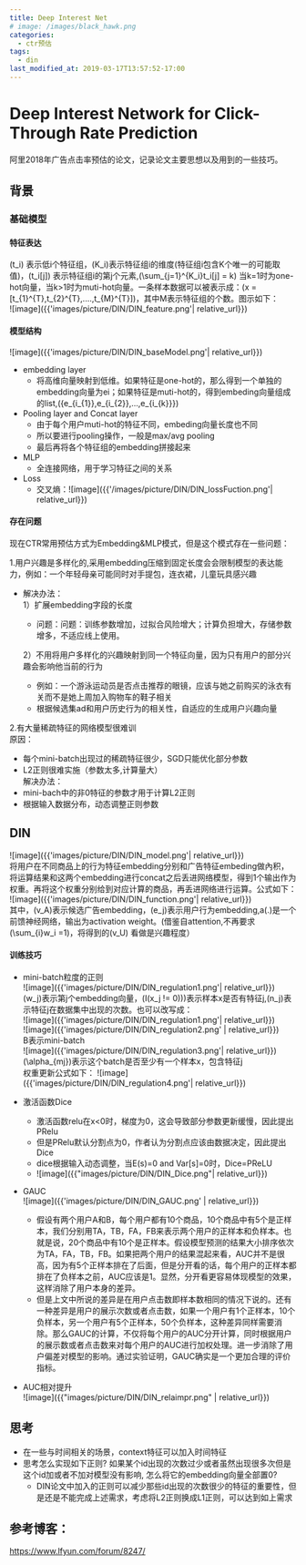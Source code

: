 ```yaml
---
title: Deep Interest Net
# image: /images/black_hawk.png
categories:
  - ctr预估
tags:
  - din
last_modified_at: 2019-03-17T13:57:52-17:00
---
```


# Deep Interest Network for Click-Through Rate Prediction  
阿里2018年广告点击率预估的论文，记录论文主要思想以及用到的一些技巧。

## 背景

### 基础模型
#### 特征表达
\(t_i\) 表示低i个特征组，\(K_i\)表示特征组i的维度(特征组i包含K个唯一的可能取值)，\(t_i[j]\) 表示特征组i的第j个元素,\(\sum_{j=1}^{K_i}t_i[j] = k\) 当k=1时为one-hot向量，当k>1时为muti-hot向量。一条样本数据可以被表示成：\(x = [t_{1}^{T},t_{2}^{T},....,t_{M}^{T}]\)，其中M表示特征组的个数。图示如下：  
![image]({{'images/picture/DIN/DIN_feature.png'| relative_url}})
#### 模型结构
![image]({{'images/picture/DIN/DIN_baseModel.png'| relative_url}})  
- embedding layer
    - 将高维向量映射到低维。如果特征是one-hot的，那么得到一个单独的embedding向量为ei；如果特征是muti-hot的，得到embeding向量组成的list,\(\{e_{i_{1}},e_{i_{2}},...,e_{i_{k}}\}\)
- Pooling layer and Concat layer
    - 由于每个用户muti-hot的特征不同，embeding向量长度也不同
    - 所以要进行pooling操作，一般是max/avg pooling
    - 最后再将各个特征组的embedding拼接起来
- MLP
    - 全连接网络，用于学习特征之间的关系
- Loss
    - 交叉熵：![image]({{'/images/picture/DIN/DIN_lossFuction.png'| relative_url}}) 
    

#### 存在问题  
现在CTR常用预估方式为Embedding&MLP模式，但是这个模式存在一些问题：  

1.用户兴趣是多样化的,采用embedding压缩到固定长度会会限制模型的表达能力，例如：一个年轻母亲可能同时对手提包，连衣裙，儿童玩具感兴趣
- 解决办法：  
    1）扩展embedding字段的长度
    - 问题：问题：训练参数增加，过拟合风险增大；计算负担增大，存储参数增多，不适应线上使用。 
      
    2）不用将用户多样化的兴趣映射到同一个特征向量，因为只有用户的部分兴趣会影响他当前的行为  
    - 例如：一个游泳运动员是否点击推荐的眼镜，应该与她之前购买的泳衣有关而不是她上周加入购物车的鞋子相关
    - 根据候选集ad和用户历史行为的相关性，自适应的生成用户兴趣向量  

2.有大量稀疏特征的网络模型很难训  
    原因：  
 - 每个mini-batch出现过的稀疏特征很少，SGD只能优化部分参数
 - L2正则很难实施（参数太多,计算量大）  
    解决办法：
 - mini-bach中的非0特征的参数才用于计算L2正则
 - 根据输入数据分布，动态调整正则参数
 
## DIN  
![image]({{'images/picture/DIN/DIN_model.png'| relative_url}})  
将用户在不同商品上的行为特征embedding分别和广告特征embeding做內积，将运算结果和这两个embedding进行concat之后丢进网络模型，得到1个输出作为权重。再将这个权重分别给到对应计算的商品，再丢进网络进行运算。公式如下：  
![image]({{'images/picture/DIN/DIN_function.png'| relative_url}})  
其中，\(v_A\)表示候选广告embedding，\(e_j\)表示用户行为embedding,a(.)是一个前馈神经网络，输出为activation weight。(借鉴自attention,不再要求 \(\sum_{i}w_i =1\)，将得到的\(v_U\) 看做是兴趣程度）
 
#### 训练技巧  
- mini-batch粒度的正则  
  ![image]({{'images/picture/DIN/DIN_regulation1.png'| relative_url}})  
  \(w_j\)表示第j个embedding向量，\(I(x_j != 0))\)表示样本x是否有特征j,\(n_j\)表示特征j在数据集中出现的次数。也可以改写成：  
  ![image]({{'images/picture/DIN/DIN_regulation1.png'| relative_url}})  
  ![image]({{'images/picture/DIN/DIN_regulation2.png' | relative_url}})  
  B表示mini-batch  
  ![image]({{'images/picture/DIN/DIN_regulation3.png'| relative_url}})  
  \(\alpha_{mj}\)表示这个batch是否至少有一个样本x，包含特征j  
  权重更新公式如下： 
  ![image]({{'images/picture/DIN/DIN_regulation4.png'| relative_url}}) 
- 激活函数Dice  
    - 激活函数relu在x<0时，梯度为0，这会导致部分参数更新缓慢，因此提出PRelu
    - 但是PRelu默认分割点为0，作者认为分割点应该由数据决定，因此提出Dice
    - dice根据输入动态调整，当E(s)=0 and Var[s]=0时，Dice=PReLU
    - ![image]({{"images/picture/DIN/DIN_Dice.png"| relative_url}})  
    
- GAUC  
 ![image]({{'images/picture/DIN/DIN_GAUC.png' | relative_url}})  
    - 假设有两个用户A和B，每个用户都有10个商品，10个商品中有5个是正样本，我们分别用TA，TB，FA，FB来表示两个用户的正样本和负样本。也就是说，20个商品中有10个是正样本。假设模型预测的结果大小排序依次为TA，FA，TB，FB。如果把两个用户的结果混起来看，AUC并不是很高，因为有5个正样本排在了后面，但是分开看的话，每个用户的正样本都排在了负样本之前，AUC应该是1。显然，分开看更容易体现模型的效果，这样消除了用户本身的差异。
    - 但是上文中所说的差异是在用户点击数即样本数相同的情况下说的。还有一种差异是用户的展示次数或者点击数，如果一个用户有1个正样本，10个负样本，另一个用户有5个正样本，50个负样本，这种差异同样需要消除。那么GAUC的计算，不仅将每个用户的AUC分开计算，同时根据用户的展示数或者点击数来对每个用户的AUC进行加权处理。进一步消除了用户偏差对模型的影响。通过实验证明，GAUC确实是一个更加合理的评价指标。
- AUC相对提升    
 ![image]({{"images/picture/DIN/DIN_relaimpr.png" | relative_url}})  
 
## 思考
- 在一些与时间相关的场景，context特征可以加入时间特征
- 思考怎么实现如下正则? 如果某个id出现的次数过少或者虽然出现很多次但是这个id加或者不加对模型没有影响, 怎么将它的embedding向量全部置0? 
    - DIN论文中加入的正则可以减少那些id出现的次数很少的特征的重要性，但是还是不能完成上述需求，考虑将L2正则换成L1正则，可以达到如上需求  
    
## 参考博客：
https://www.lfyun.com/forum/8247/
 
 
 